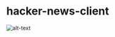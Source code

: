 # hacker-news-client


![alt-text](https://github.com/hashvision/hacker-news-client/blob/master/public/app.gif)
